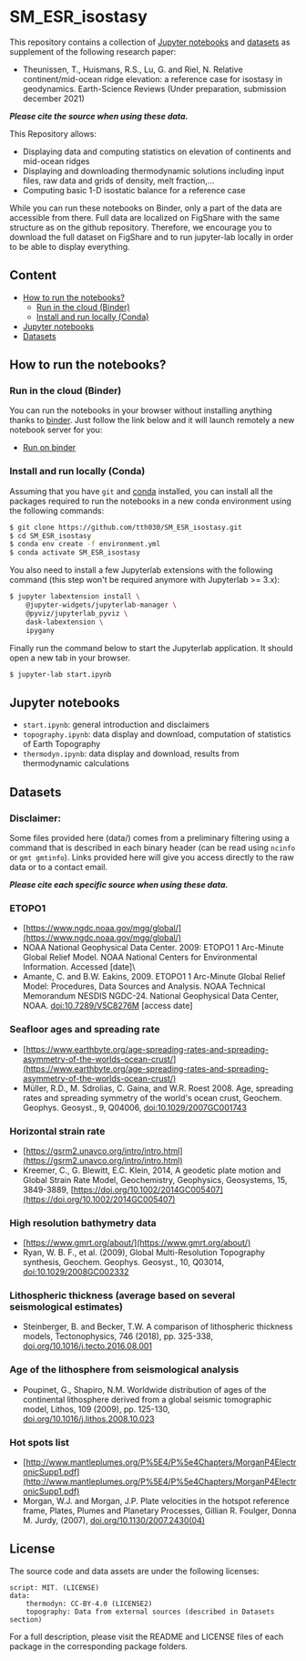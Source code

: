 # SM_ESR_isostasy

This repository contains a collection of [Jupyter notebooks](#jupyter-notebooks) and [datasets](#datasets) as supplement of the following research paper:

- Theunissen, T., Huismans, R.S., Lu, G. and Riel, N. Relative continent/mid-ocean ridge elevation: a reference case for isostasy in geodynamics. Earth-Science Reviews (Under preparation, submission december 2021)

***Please cite the source when using these data.***

This Repository allows:

- Displaying data and computing statistics on elevation of continents and mid-ocean ridges
- Displaying and downloading thermodynamic solutions including input files, raw data and grids of density, melt fraction,...
- Computing basic 1-D isostatic balance for a reference case

While you can run these notebooks on Binder, only a part of the data are accessible from there. Full data are localized on FigShare with the same structure as on the github repository. Therefore, we encourage you to download the full dataset on FigShare and to run jupyter-lab locally in order to be able to display everything.

## Content

- [How to run the notebooks?](#how-to-run-the-notebooks)
    - [Run in the cloud (Binder)](#run-in-the-cloud-binder)
    - [Install and run locally (Conda)](#install-and-run-locally-conda)
- [Jupyter notebooks](#jupyter-notebooks)
- [Datasets](#datasets)

## How to run the notebooks?

### Run in the cloud (Binder)

You can run the notebooks in your browser without installing anything thanks to
[binder](https://mybinder.org/). Just follow the link below and it will launch 
remotely a new notebook server for you:

- [Run on binder](https://mybinder.org/v2/gh/tth030/SM_ESR_isostasy/main?labpath=start.ipynb)

### Install and run locally (Conda)

Assuming that you have `git` and [conda](https://conda.io/docs/index.html)
installed, you can install all the packages required to run the notebooks in a
new conda environment using the following commands:

```bash
$ git clone https://github.com/tth030/SM_ESR_isostasy.git
$ cd SM_ESR_isostasy
$ conda env create -f environment.yml
$ conda activate SM_ESR_isostasy
```

You also need to install a few Jupyterlab extensions with the following command
(this step won't be required anymore with Jupyterlab >= 3.x):

```bash
$ jupyter labextension install \
    @jupyter-widgets/jupyterlab-manager \
    @pyviz/jupyterlab_pyviz \
    dask-labextension \
    ipygany
```

Finally run the command below to start the Jupyterlab application. It should
open a new tab in your browser.

```bash
$ jupyter-lab start.ipynb
```

## Jupyter notebooks

- `start.ipynb`: general introduction and disclaimers
- `topography.ipynb`: data display and download, computation of statistics of Earth Topography
- `thermodyn.ipynb`: data display and download, results from thermodynamic calculations

## Datasets

### Disclaimer:

Some files provided here (data/) comes from a preliminary filtering using a command that is described in each binary header (can be read using `ncinfo` or `gmt gmtinfo`). Links provided here will give you access directly to the raw data or to a contact email.

***Please cite each specific source when using these data.***

### ETOPO1

- [https://www.ngdc.noaa.gov/mgg/global/](https://www.ngdc.noaa.gov/mgg/global/)
- NOAA National Geophysical Data Center. 2009: ETOPO1 1 Arc-Minute Global Relief Model. NOAA National Centers for Environmental Information. Accessed [date]\
- Amante, C. and B.W. Eakins, 2009. ETOPO1 1 Arc-Minute Global Relief Model: Procedures, Data Sources and Analysis. NOAA Technical Memorandum NESDIS NGDC-24. National Geophysical Data Center, NOAA. [doi:10.7289/V5C8276M](http://dx.doi.org/10.7289/V5C8276M) [access date]

### Seafloor ages and spreading rate

- [https://www.earthbyte.org/age-spreading-rates-and-spreading-asymmetry-of-the-worlds-ocean-crust/](https://www.earthbyte.org/age-spreading-rates-and-spreading-asymmetry-of-the-worlds-ocean-crust/)
- Müller, R.D., M. Sdrolias, C. Gaina, and W.R. Roest 2008. Age, spreading rates and spreading symmetry of the world's ocean crust, Geochem. Geophys. Geosyst., 9, Q04006, [doi:10.1029/2007GC001743](https://doi.org/10.1029/2007GC001743)

### Horizontal strain rate

- [https://gsrm2.unavco.org/intro/intro.html](https://gsrm2.unavco.org/intro/intro.html)
- Kreemer, C., G. Blewitt, E.C. Klein, 2014, A geodetic plate motion and Global Strain Rate Model, Geochemistry, Geophysics, Geosystems, 15, 3849-3889, [https://doi.org/10.1002/2014GC005407](https://doi.org/10.1002/2014GC005407)

### High resolution bathymetry data

- [https://www.gmrt.org/about/](https://www.gmrt.org/about/)
- Ryan, W. B. F., et al. (2009), Global Multi-Resolution Topography synthesis, Geochem. Geophys. Geosyst., 10, Q03014, [doi:10.1029/2008GC002332](https://agupubs.onlinelibrary.wiley.com/doi/full/10.1029/2008GC002332)

### Lithospheric thickness (average based on several seismological estimates)

- Steinberger, B. and Becker, T.W. A comparison of lithospheric thickness models, Tectonophysics, 746 (2018), pp. 325-338, [doi.org/10.1016/j.tecto.2016.08.001](https://www.sciencedirect.com/science/article/pii/S004019511630316X?via%3Dihub)

### Age of the lithosphere from seismological analysis

- Poupinet, G., Shapiro, N.M. Worldwide distribution of ages of the continental lithosphere derived from a global seismic tomographic model, Lithos, 109 (2009), pp. 125-130, [doi.org/10.1016/j.lithos.2008.10.023](https://www.sciencedirect.com/science/article/pii/S0024493708002582?via%3Dihub)

### Hot spots list

- [http://www.mantleplumes.org/P%5E4/P%5e4Chapters/MorganP4ElectronicSupp1.pdf](http://www.mantleplumes.org/P%5E4/P%5e4Chapters/MorganP4ElectronicSupp1.pdf)
- Morgan, W.J. and Morgan, J.P. Plate velocities in the hotspot reference frame, Plates, Plumes and Planetary Processes, Gillian R. Foulger, Donna M. Jurdy, (2007), [doi.org/10.1130/2007.2430(04)](https://pubs.geoscienceworld.org/gsa/books/book/618/chapter/3805271/Plate-velocities-in-the-hotspot-reference-frame)

## License

The source code and data assets are under the following licenses:

    script: MIT. (LICENSE)
    data:
        thermodyn: CC-BY-4.0 (LICENSE2)
        topography: Data from external sources (described in Datasets section)

For a full description, please visit the README and LICENSE files of each package in the corresponding package folders.
